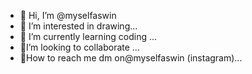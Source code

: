 - 🔹 Hi, I’m @myselfaswin
- 🔹 I’m interested in drawing...
- 🔹 I’m currently learning coding ...
- 🔹I’m looking to collaborate  ...
- 🔹How to reach me dm on@myselfaswin (instagram)...

<!---
myselfaswin/myselfaswin is a ✨ special ✨ repository because its `README.md` (this file) appears on your GitHub profile.
You can click the Preview link to take a look at your changes.
--->

